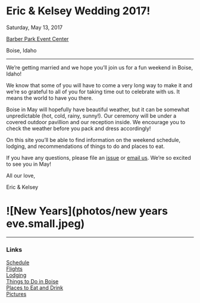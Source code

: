 # Eric & Kelsey Wedding 2017! 

Saturday, May 13, 2017

[Barber Park Event Center](https://goo.gl/maps/2SZguPMKoFR2 ) 

Boise, Idaho

***

We’re getting married and we hope you’ll join us for a fun weekend in Boise, Idaho!

We know that some of you will have to come a very long way to make it and we’re so grateful to all of you for taking time out to celebrate with us. It means the world to have you there.

Boise in May will hopefully have beautiful weather, but it can be somewhat unpredictable (hot, cold, rainy, sunny!). Our ceremony will be under a covered outdoor pavillion and our reception inside. We encourage you to check the weather before you pack and dress accordingly!

On this site you’ll be able to find information on the weekend schedule, lodging, and recommendations of things to do and places to eat. 

If you have any questions, please file an [issue](https://github.com/kelseyanderic/invitation/issues) or [email us](mailto:wedding@ericjonas.com). We’re so excited to see you in May!

All our love,

Eric & Kelsey


![New Years](photos/new years eve.small.jpeg)
=======
***

### Links  
[Schedule](https://github.com/kelseyanderic/invitation/blob/master/events_schedule.md)  
[Flights](https://github.com/kelseyanderic/invitation/blob/master/flights.md)  
[Lodging](https://github.com/kelseyanderic/invitation/blob/master/lodging.md)  
[Things to Do in Boise](https://github.com/kelseyanderic/invitation/blob/master/recommended_activities.md)  
[Places to Eat and Drink](https://github.com/kelseyanderic/invitation/blob/master/places_to_eat_drink.md)  
[Pictures](https://github.com/kelseyanderic/invitation/blob/master/some_snaps.md)  


